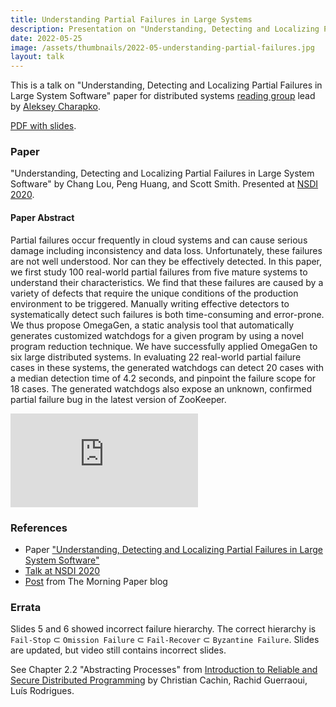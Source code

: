 ```yaml
---
title: Understanding Partial Failures in Large Systems
description: Presentation on "Understanding, Detecting and Localizing Partial Failures in Large System Software" paper for distributed systems reading group.
date: 2022-05-25
image: /assets/thumbnails/2022-05-understanding-partial-failures.jpg
layout: talk
---
```


This is a talk on "Understanding, Detecting and Localizing Partial Failures in Large System Software" 
paper for distributed systems [reading group](http://charap.co/category/reading-group/) 
lead by [Aleksey Charapko](https://twitter.com/AlekseyCharapko). 

[PDF with slides](/assets/talks/2022-05-understanding-partial-failures.pdf).

### Paper
"Understanding, Detecting and Localizing Partial Failures in Large System Software" 
by Chang Lou, Peng Huang, and Scott Smith. Presented at [NSDI 2020](https://www.usenix.org/conference/nsdi20/presentation/lou).

#### Paper Abstract
Partial failures occur frequently in cloud systems and can cause serious damage including 
inconsistency and data loss. Unfortunately, these failures are not well understood. 
Nor can they be effectively detected. In this paper, we first study 100 real-world partial 
failures from five mature systems to understand their characteristics. We find that 
these failures are caused by a variety of defects that require the unique conditions 
of the production environment to be triggered. Manually writing effective detectors 
to systematically detect such failures is both time-consuming and error-prone. 
We thus propose OmegaGen, a static analysis tool that automatically generates 
customized watchdogs for a given program by using a novel program reduction 
technique. We have successfully applied OmegaGen to six large distributed systems. 
In evaluating 22 real-world partial failure cases in these systems, the generated 
watchdogs can detect 20 cases with a median detection time of 4.2 seconds, and 
pinpoint the failure scope for 18 cases. The generated watchdogs also expose an 
unknown, confirmed partial failure bug in the latest version of ZooKeeper.

<script async class="speakerdeck-embed" data-id="5355625a35c6442ba13defb06ff3f5d5" data-ratio="1.77777777777778" src="//speakerdeck.com/assets/embed.js"></script>

<div class="video-container">
<iframe src="https://www.youtube.com/embed/LACafAXKQ4Y" loading="lazy" frameborder="0" allowfullscreen></iframe>
</div>

### References
 - Paper ["Understanding, Detecting and Localizing Partial Failures in Large System Software"](https://www.usenix.org/conference/nsdi20/presentation/lou)
 - [Talk at NSDI 2020](https://youtu.be/FZj_5fNZfcI)
 - [Post](https://blog.acolyer.org/2020/03/16/omega-gen/) from The Morning Paper blog


### Errata
Slides 5 and 6 showed incorrect failure hierarchy.
The correct hierarchy is ```Fail-Stop``` ⊂ ```Omission Failure``` ⊂ ```Fail-Recover``` ⊂ ```Byzantine Failure```. 
Slides are updated, but video still contains incorrect slides.

See Chapter 2.2 "Abstracting Processes" from 
[Introduction to Reliable and Secure Distributed Programming](https://www.distributedprogramming.net/) by Christian Cachin, Rachid Guerraoui, Luís Rodrigues.

